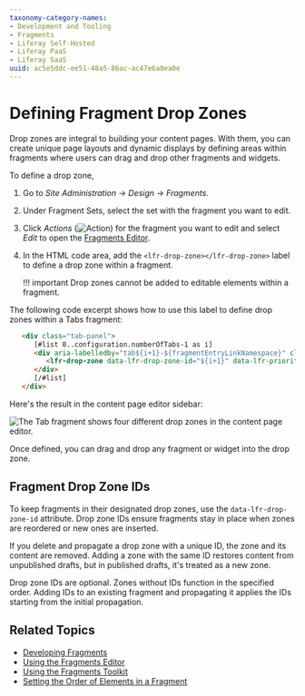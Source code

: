 ```yaml
---
taxonomy-category-names:
- Development and Tooling
- Fragments
- Liferay Self-Hosted
- Liferay PaaS
- Liferay SaaS
uuid: ac5e5ddc-ee51-48a5-86ac-ac47e6a0ea0e
---
```


# Defining Fragment Drop Zones

Drop zones are integral to building your content pages. With them, you can create unique page layouts and dynamic displays by defining areas within fragments where users can drag and drop other fragments and widgets.

To define a drop zone,

1. Go to *Site Administration* &rarr; *Design* &rarr; *Fragments*.

1. Under Fragment Sets, select the set with the fragment you want to edit.

1. Click *Actions* (![Action](../../../images/icon-actions.png)) for the fragment you want to edit and select *Edit* to open the [Fragments Editor](./using-the-fragments-editor.md).

1. In the HTML code area, add the `<lfr-drop-zone></lfr-drop-zone>` label to define a drop zone within a fragment.

   !!! important
       Drop zones cannot be added to editable elements within a fragment.

The following code excerpt shows how to use this label to define drop zones within a Tabs fragment:

   ```html
      <div class="tab-panel">
         [#list 0..configuration.numberOfTabs-1 as i]
         <div aria-labelledby="tab${i+1}-${fragmentEntryLinkNamespace}" class="d-none tab-panel-item" data-fragment-namespace="${fragmentEntryLinkNamespace}" id="tabPanel${i+1}-${fragmentEntryLinkNamespace}" role="tabpanel" tabindex="0">
            <lfr-drop-zone data-lfr-drop-zone-id="${i+1}" data-lfr-priority="${i+1}"></lfr-drop-zone>
         </div>
         [/#list]
      </div>
   ```

Here's the result in the content page editor sidebar:

![The Tab fragment shows four different drop zones in the content page editor.](./defining-fragment-drop-zones/images/04.png)

Once defined, you can drag and drop any fragment or widget into the drop zone.

## Fragment Drop Zone IDs

To keep fragments in their designated drop zones, use the `data-lfr-drop-zone-id` attribute. Drop zone IDs ensure fragments stay in place when zones are reordered or new ones are inserted.

If you delete and propagate a drop zone with a unique ID, the zone and its content are removed. Adding a zone with the same ID restores content from unpublished drafts, but in published drafts, it's treated as a new zone.

Drop zone IDs are optional. Zones without IDs function in the specified order. Adding IDs to an existing fragment and propagating it applies the IDs starting from the initial propagation.

## Related Topics

- [Developing Fragments](./developing-fragments-intro.md)
- [Using the Fragments Editor](./using-the-fragments-editor.md)
- [Using the Fragments Toolkit](./using-the-fragments-toolkit.md)
- [Setting the Order of Elements in a Fragment](./setting-the-order-of-elements-in-a-fragment.md)
